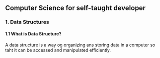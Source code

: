 ## Computer Science for self-taught developer

### 1. Data Structures

#### 1.1 What is Data Structure?

A data structure is a way og organizing ans storing data in a computer so taht it can be accessed and manipulated efficiently.
